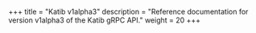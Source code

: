 +++
title = "Katib v1alpha3"
description = "Reference documentation for version v1alpha3 of the Katib gRPC API."
weight = 20
+++

